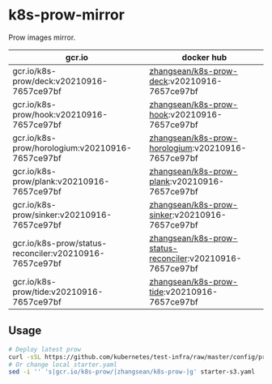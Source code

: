 # k8s-prow-mirror

Prow images mirror.

gcr.io | docker hub
---|---
gcr.io/k8s-prow/deck:v20210916-7657ce97bf | [zhangsean/k8s-prow-deck](https://hub.docker.com/r/zhangsean/k8s-prow-deck):v20210916-7657ce97bf
gcr.io/k8s-prow/hook:v20210916-7657ce97bf | [zhangsean/k8s-prow-hook](https://hub.docker.com/r/zhangsean/k8s-prow-hook):v20210916-7657ce97bf
gcr.io/k8s-prow/horologium:v20210916-7657ce97bf | [zhangsean/k8s-prow-horologium](https://hub.docker.com/r/zhangsean/k8s-prow-horologium):v20210916-7657ce97bf
gcr.io/k8s-prow/plank:v20210916-7657ce97bf | [zhangsean/k8s-prow-plank](https://hub.docker.com/r/zhangsean/k8s-prow-plank):v20210916-7657ce97bf
gcr.io/k8s-prow/sinker:v20210916-7657ce97bf | [zhangsean/k8s-prow-sinker](https://hub.docker.com/r/zhangsean/k8s-prow-sinker):v20210916-7657ce97bf
gcr.io/k8s-prow/status-reconciler:v20210916-7657ce97bf | [zhangsean/k8s-prow-status-reconciler](https://hub.docker.com/r/zhangsean/k8s-prow-status-reconciler):v20210916-7657ce97bf
gcr.io/k8s-prow/tide:v20210916-7657ce97bf | [zhangsean/k8s-prow-tide](https://hub.docker.com/r/zhangsean/k8s-prow-tide):v20210916-7657ce97bf

## Usage

```bash
# Deploy latest prow
curl -sSL https://github.com/kubernetes/test-infra/raw/master/config/prow/cluster/starter-s3.yaml | sed 's|gcr.io/k8s-prow/|zhangsean/k8s-prow-|g' | kubectl apply -f -
# Or change local starter.yaml
sed -i '' 's|gcr.io/k8s-prow/|zhangsean/k8s-prow-|g' starter-s3.yaml
```
